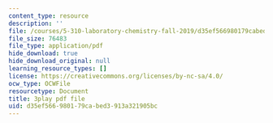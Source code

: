 ```yaml
---
content_type: resource
description: ''
file: /courses/5-310-laboratory-chemistry-fall-2019/d35ef566980179cabed3913a321905bc_sV_yiHbMUF8.pdf
file_size: 76483
file_type: application/pdf
hide_download: true
hide_download_original: null
learning_resource_types: []
license: https://creativecommons.org/licenses/by-nc-sa/4.0/
ocw_type: OCWFile
resourcetype: Document
title: 3play pdf file
uid: d35ef566-9801-79ca-bed3-913a321905bc
---
```

